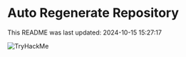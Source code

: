 # Auto Regenerate Repository

This README was last updated: 2024-10-15 15:27:17

 ![TryHackMe](https://tryhackme.com/badge/533634)
